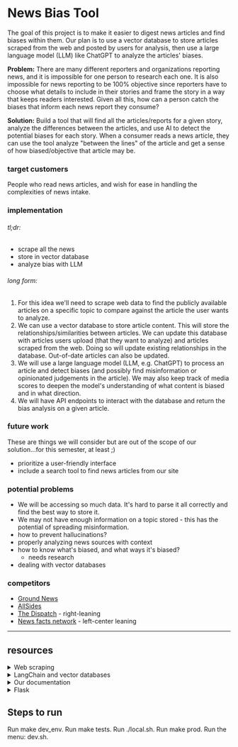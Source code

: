 

News Bias Tool
=============
The goal of this project is to make it easier to digest news articles and find biases within them. Our plan is to use a vector database to store articles scraped from the web and posted by users for analysis, then use a large language model (LLM) like ChatGPT to analyze the articles' biases.

**Problem:** There are many different reporters and organizations reporting news, and it is impossible for one person to research each one. It is also impossible for news reporting to be 100% objective since reporters have to choose what details to include in their stories and frame the story in a way that keeps readers interested. Given all this, how can a person catch the biases that inform each news report they consume?

**Solution:** Build a tool that will find all the articles/reports for a given story, analyze the differences between the articles, and use AI to detect the potential biases for each story. When a consumer reads a news article, they can use the tool analyze "between the lines" of the article and get a sense of how biased/objective that article may be.
### target customers
People who read news articles, and wish for ease in handling the complexities of news intake.
### implementation
###### tl;dr:
- scrape all the news
- store in vector database
- analyze bias with LLM
###### long form:
1. For this idea we'll need to scrape web data to find the publicly available articles on a specific topic to compare against the article the user wants to analyze.
2. We can use a vector database to store article content. This will store the relationships/similarities between articles. We can update this database with articles users upload (that they want to analyze) and articles scraped from the web. Doing so will update existing relationships in the database. Out-of-date articles can also be updated.
3. We will use a large language model (LLM, e.g. ChatGPT) to process an article and detect biases (and possibly find misinformation or opinionated judgements in the article). We may also keep track of media scores to deepen the model's understanding of what content is biased and in what direction.
4. We will have API endpoints to interact with the database and return the bias analysis on a given article.

### future work
These are things we will consider but are out of the scope of our solution...for this semester, at least ;)
- prioritize a user-friendly interface
- include a search tool to find news articles from our site
### potential problems
- We will be accessing so much data. It's hard to parse it all correctly and find the best way to store it.
- We may not have enough information on a topic stored - this has the potential of spreading misinformation.
- how to prevent hallucinations?
- properly analyzing news sources with context
- how to know what's biased, and what ways it's biased?
	- needs research
- dealing with vector databases

### competitors
- [Ground News](https://ground.news/)
- [AllSides](https://www.allsides.com/)
- [The Dispatch](https://thedispatch.com/) - right-leaning
- [News facts network](https://newsfactsnetwork.com/) - left-center leaning

---
## resources
<!-- in details tags, dropdowns need a line between summary and body to render Markdown properly -->
<details>
<summary>Web scraping</summary>

+ [A practical introduction to web scraping in Python](https://realpython.com/python-web-scraping-practical-introduction/)
+ [GeeksforGeeks: Web scraping tutorial](https://www.geeksforgeeks.org/python-web-scraping-tutorial/#)
+ [NewsCatcher: 4 Python web scraping libraries for news data](https://www.newscatcherapi.com/blog/python-web-scraping-libraries-to-mine-news-data)
</details>
<details>
<summary>LangChain and vector databases</summary>

+ [Langchain tutorials in Python](https://python.langchain.com/docs/additional_resources/tutorials)
+ [DeepLearning.AI Course - LangChain for LLM Application Development](https://learn.deeplearning.ai/langchain/)
+ [DeepLearning.AI Course - LangChain: Chat with your Data](https://learn.deeplearning.ai/langchain-chat-with-your-data/lesson/1/introduction)
</details>
<details markdown="1">
<summary>Our documentation</summary>

+ [Writing Markdown on GitHub](https://docs.github.com/en/contributing)
</details>
<details>
<summary>Flask</summary>

+ [flask-dev](https://readthedocs.org/projects/flask-dev/downloads/pdf/latest/)
+ [fileuploads](https://flask.palletsprojects.com/en/1.1.x/patterns/fileuploads/)
+ [sqlite3](https://flask.palletsprojects.com/en/1.1.x/patterns/sqlite3/)
+ [mysql](https://dev.mysql.com/doc/mysql-tutorial-excerpt/5.7/en/example-auto-increment.html)
+ [flask.make_response](https://tedboy.github.io/flask/generated/flask.make_response.html)
+ [config db](https://flask-sqlalchemy.palletsprojects.com/en/2.x/config/)
</details>


## Steps to run
Run make dev_env.
Run make tests.
Run ./local.sh.
Run make prod.
Run the menu: dev.sh.

